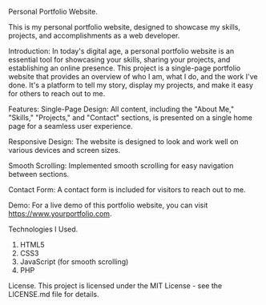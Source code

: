 Personal Portfolio Website.

This is my personal portfolio website, designed to showcase my skills, projects, and accomplishments as a web developer.

Introduction:
In today's digital age, a personal portfolio website is an essential tool for showcasing your skills, sharing your projects, and establishing an online presence. This project is a single-page portfolio website that provides an overview of who I am, what I do, and the work I've done. It's a platform to tell my story, display my projects, and make it easy for others to reach out to me.

Features:
Single-Page Design: All content, including the "About Me," "Skills," "Projects," and "Contact" sections, is presented on a single home page for a seamless user experience.

Responsive Design: The website is designed to look and work well on various devices and screen sizes.

Smooth Scrolling: Implemented smooth scrolling for easy navigation between sections.

Contact Form: A contact form is included for visitors to reach out to me.

Demo:
For a live demo of this portfolio website, you can visit https://www.yourportfolio.com.

Technologies I Used.
1) HTML5
2) CSS3
3) JavaScript (for smooth scrolling)
4) PHP


License.
This project is licensed under the MIT License - see the LICENSE.md file for details.




